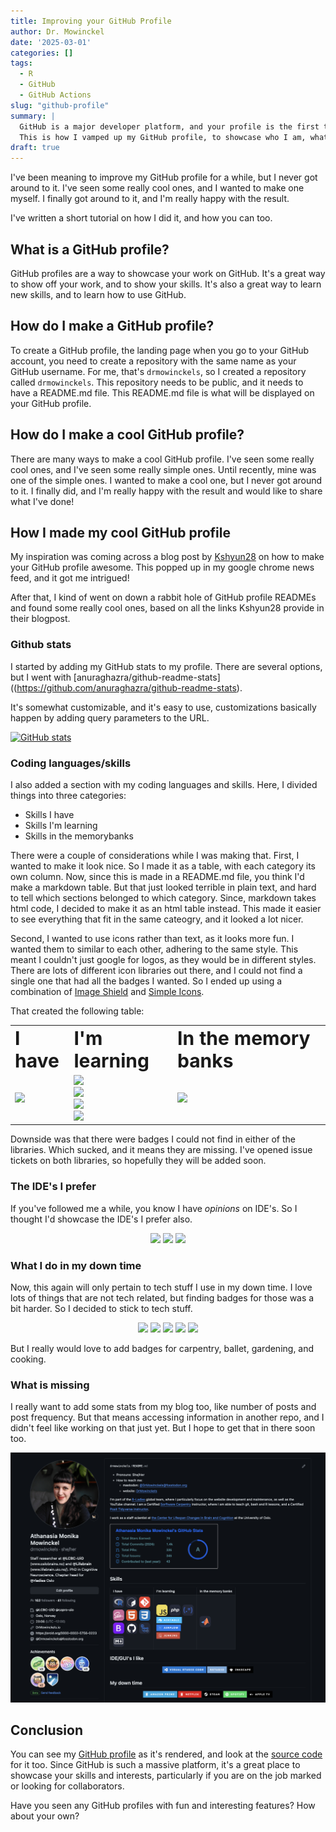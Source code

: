 ```yaml
---
title: Improving your GitHub Profile
author: Dr. Mowinckel
date: '2025-03-01'
categories: []
tags:
  - R
  - GitHub
  - GitHub Actions
slug: "github-profile"
summary: |
  GitHub is a major developer platform, and your profile is the first thing people see when they visit your account.
  This is how I vamped up my GitHub profile, to showcase who I am, what I know and what I'm learning.
draft: true
---
```


I've been meaning to improve my GitHub profile for a while, but I never got around to it.
I've seen some really cool ones, and I wanted to make one myself.
I finally got around to it, and I'm really happy with the result.

I've written a short tutorial on how I did it, and how you can too.

## What is a GitHub profile?

GitHub profiles are a way to showcase your work on GitHub.
It's a great way to show off your work, and to show your skills.
It's also a great way to learn new skills, and to learn how to use GitHub.


## How do I make a GitHub profile?
To create a GitHub profile, the landing page when you go to your GitHub account, you need to create a repository with the same name as your GitHub username.
For me, that's `drmowinckels`, so I created a repository called `drmowinckels`.
This repository needs to be public, and it needs to have a README.md file.
This README.md file is what will be displayed on your GitHub profile.

## How do I make a cool GitHub profile?
There are many ways to make a cool GitHub profile.
I've seen some really cool ones, and I've seen some really simple ones.
Until recently, mine was one of the simple ones.
I wanted to make a cool one, but I never got around to it.
I finally did, and I'm really happy with the result and would like to share what I've done!

## How I made my cool GitHub profile

My inspiration was coming across a blog post by [Kshyun28](https://dev.to/kshyun28/how-to-make-your-awesome-github-profile-hog) on how to make your GitHub profile awesome.
This popped up in my google chrome news feed, and it got me intrigued!

After that, I kind of went on down a rabbit hole of GitHub profile READMEs and found some really cool ones, based on all the links Kshyun28 provide in their blogpost.

### Github stats

I started by adding my GitHub stats to my profile.
There are several options, but I went with [anuraghazra/github-readme-stats]((https://github.com/anuraghazra/github-readme-stats).

It's somewhat customizable, and it's easy to use, customizations basically happen by adding query parameters to the URL.

[![GitHub stats](https://github-readme-stats.vercel.app/api?username=drmowinckels&show_icons=true&theme=transparent)](https://github.com/anuraghazra/github-readme-stats)

### Coding languages/skills

I also added a section with my coding languages and skills.
Here, I divided things into three categories:
- Skills I have
- Skills I'm learning
- Skills in the memorybanks

There were a couple of considerations while I was making that.
First, I wanted to make it look nice.
So I made it as a table, with each category its own column.
Now, since this is made in a README.md file, you think I'd make a markdown table.
But that just looked terrible in plain text, and hard to tell which sections belonged to which category.
Since, markdown takes html code, I decided to make it as an html table instead.
This made it easier to see everything that fit in the same cateogry, and it looked a lot nicer.

Second, I wanted to use icons rather than text, as it looks more fun.
I wanted them to similar to each other, adhering to the same style.
This meant I couldn't just google for logos, as they would be in different styles.
There are lots of different icon libraries out there, and I could not find a single one that had all the badges I wanted.
So I ended up using a combination of [Image Shield](https://img.shields.io/badge/) and [Simple Icons](https://simpleicons.org/).

That created the following table:

<table border="0">
 <tr>
    <td><b style="font-size:30px">I have</b></td>
    <td><b style="font-size:30px">I'm learning</b></td>
    <td><b style="font-size:30px">In the memory banks</b></td>
 </tr>
 <tr>
    <td>
        <img src="https://skillicons.dev/icons?i=r,bash,git,sass,html,css,bootstrap,github,githubactions,md&perline=3" />
    </td>
    <td>
      <img src="https://skillicons.dev/icons?i=js,php,regex&perline=3" />
      <br>
      <img src="https://img.shields.io/badge/Airtable-18BFFF?style=for-the-badge&logo=Airtable&logoColor=white" /><br>
      <img src="https://img.shields.io/badge/Airflow-017CEE?style=for-the-badge&logo=Apache%20Airflow&logoColor=white" /><br>
      <img src="https://img.shields.io/badge/Jenkins-D24939?style=for-the-badge&logo=Jenkins&logoColor=white" /><br>
    </td>
    <td>
      <img src="https://skillicons.dev/icons?i=matlab" />
    </td>
 </tr>
</table>

Downside was that there were badges I could not find in either of the libraries. 
Which sucked, and it means they are missing.
I've opened issue tickets on both libraries, so hopefully they will be added soon.

### The IDE's I prefer
If you've followed me a while, you know I have _opinions_ on IDE's.
So I thought I'd showcase the IDE's I prefer also.

<p align="center">
  <img src="https://img.shields.io/badge/Visual_Studio_Code-0078D4?style=for-the-badge&logo=visual%20studio%20code&logoColor=white" />
  <img src="https://img.shields.io/badge/RStudio-75AADB?style=for-the-badge&logo=RStudio&logoColor=white" />
  <img src="https://img.shields.io/badge/Inkscape-000000?style=for-the-badge&logo=Inkscape&logoColor=white" />
</p>

### What I do in my down time

Now, this again will only pertain to tech stuff I use in my down time.
I love lots of things that are not tech related, but finding badges for those was a bit harder.
So I decided to stick to tech stuff.

<p align="center">
  <img src="https://img.shields.io/badge/Amazon%20Prime-00A8E1?style=for-the-badge&logo=netflix&logoColor=white" />
  <img src="https://img.shields.io/badge/Netflix-E50914?style=for-the-badge&logo=netflix&logoColor=white" />
  <img src="https://img.shields.io/badge/Steam-000000?style=for-the-badge&logo=steam&logoColor=white" />
  <img src="https://img.shields.io/badge/Spotify-1ED760?&style=for-the-badge&logo=spotify&logoColor=white" />
  <img src="https://camo.githubusercontent.com/0ff8e3b5f017aed3d006a903cb50b7d7d6fd1fa6bf8e1c020270c6c7c76d0870/68747470733a2f2f696d672e736869656c64732e696f2f7374617469632f76313f7374796c653d666f722d7468652d6261646765266d6573736167653d4170706c652b545626636f6c6f723d303030303030266c6f676f3d4170706c652b5456266c6f676f436f6c6f723d464646464646266c6162656c3d" />
</p>

But I really would love to add badges for carpentry, ballet, gardening, and cooking.

### What is missing

I really want to add some stats from my blog too, like number of posts and post frequency.
But that means accessing information in another repo, and I didn't feel like working on that just yet.
But I hope to get that in there soon too.


![](github_profile.png)

## Conclusion

You can see my [GitHub profile](https://github.com/drmowinckels) as it's rendered, and look at the [source code](https://github.com/drmowinckels/DrMowinckels/blob/main/README.md?plain=1) for it too.
Since GitHub is such a massive platform, it's a great place to showcase your skills and interests, particularly if you are on the job marked or looking for collaborators.

Have you seen any GitHub profiles with fun and interesting features?
How about your own?
